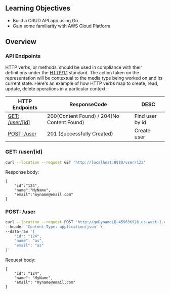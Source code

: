 ## Learning Objectives

- Build a CRUD API app using Go
- Gain some familiarity with AWS Cloud Platform

## Overview
### API Endpoints

HTTP verbs, or methods, should be used in compliance with their definitions under the [HTTP/1.1](http://www.w3.org/Protocols/rfc2616/rfc2616-sec9.html) standard.
The action taken on the representation will be contextual to the media type being worked on and its current state. Here's an example of how HTTP verbs map to create, read, update, delete operations in a particular context:

| HTTP Endpoints                        | ResponseCode            | DESC            |
| -----------                           | --------------- | --------------- |
| [GET: /user/[id]](#get-userid)        | 200(Content Found) / 204(No Content Found) | Find user by id |
| [POST: /user](#post-user)             | 201 (Successfully Created)    | Create user     |

### GET: /user/[id]

```bash
curl --location --request GET 'http://localhost:8080/user/123'
```

Response body:

    {
        "id":"124",
        "name":"MyName",
        "email":"myname@email.com"
    }

### POST: /user

```bash
curl --location --request POST 'http://goDynamoLB-459636926.us-west-1.elb.amazonaws.com/user' \
--header 'Content-Type: application/json' \
--data-raw '{   
    "id": "124",
    "name": "as",
    "email": "as"
}'
```

Request body:

    {   
        "id": "124",
        "name": "MyName",
        "email": "myname@email.com"
    }
